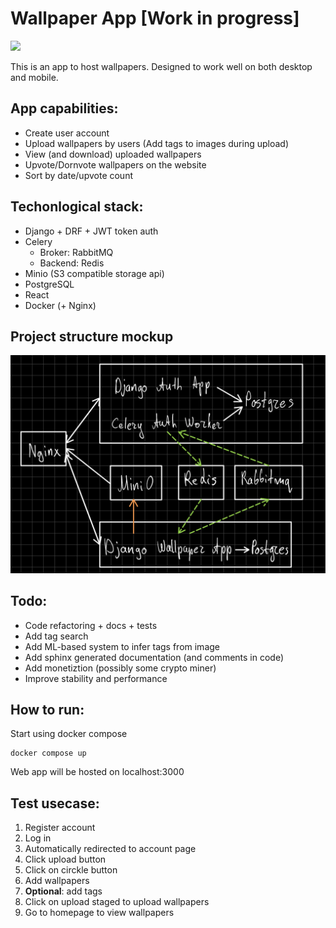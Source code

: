 # Wallpaper App [Work in progress]

![](https://github.com/skorodenko/WallpaperApp/blob/master/preview.GIF)

This is an app to host wallpapers. Designed to work well on both desktop and mobile.

## App capabilities:

- Create user account
- Upload wallpapers by users (Add tags to images during upload)
- View (and download) uploaded wallpapers
- Upvote/Dornvote wallpapers on the website
- Sort by date/upvote count

## Techonlogical stack:
- Django + DRF + JWT token auth
- Celery
  - Broker: RabbitMQ
  - Backend: Redis
- Minio (S3 compatible storage api)
- PostgreSQL
- React
- Docker (+ Nginx)

## Project structure mockup

![](https://github.com/skorodenko/WallpaperApp/blob/master/arch_mockup.png)

## Todo:

- Code refactoring + docs + tests
- Add tag search
- Add ML-based system to infer tags from image
- Add sphinx generated documentation (and comments in code) 
- Add monetiztion (possibly some crypto miner)
- Improve stability and performance

## How to run:
Start using docker compose
```
docker compose up
```
Web app will be hosted on localhost:3000

## Test usecase:
1. Register account
2. Log in
3. Automatically redirected to account page
4. Click upload button
5. Click on circkle button
6. Add wallpapers
7. __Optional__: add tags
8. Click on upload staged to upload wallpapers
9. Go to homepage to view wallpapers
   
